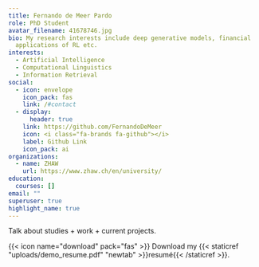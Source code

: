 ```yaml
---
title: Fernando de Meer Pardo
role: PhD Student
avatar_filename: 41678746.jpg
bio: My research interests include deep generative models, financial
  applications of RL etc.
interests:
  - Artificial Intelligence
  - Computational Linguistics
  - Information Retrieval
social:
  - icon: envelope
    icon_pack: fas
    link: /#contact
  - display:
      header: true
    link: https://github.com/FernandoDeMeer
    icon: <i class="fa-brands fa-github"></i>
    label: Github Link
    icon_pack: ai
organizations:
  - name: ZHAW
    url: https://www.zhaw.ch/en/university/
education:
  courses: []
email: ""
superuser: true
highlight_name: true
---
```

Talk about studies + work + current projects.

{{< icon name="download" pack="fas" >}} Download my {{< staticref "uploads/demo_resume.pdf" "newtab" >}}resumé{{< /staticref >}}.